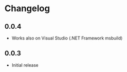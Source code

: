 # Changelog

## 0.0.4

- Works also on Visual Studio (.NET Framework msbuild)

## 0.0.3

- Initial release